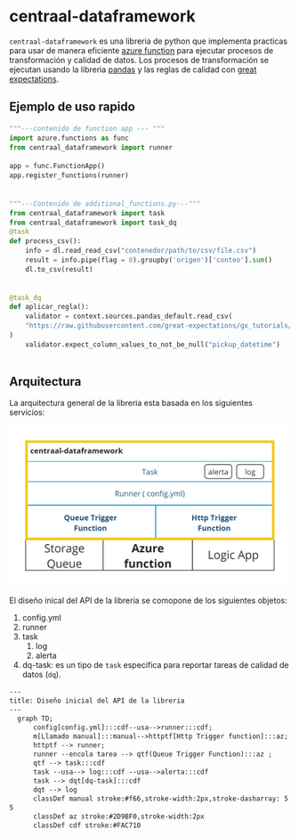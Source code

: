 # centraal-dataframework
`centraal-dataframework` es una libreria de python que implementa practicas para usar de manera eficiente [azure function](https://azure.microsoft.com/en-us/products/functions#:~:text=Azure%20Functions%20is%20an%20event,highest%20level%20of%20hardware%20abstraction.) para ejecutar procesos de transformación y calidad de datos. Los procesos de transformación se ejecutan usando la libreria [pandas](https://pandas.pydata.org/) y las reglas de calidad con [great expectations](https://github.com/great-expectations/great_expectations).


## Ejemplo de uso rapido

```python
"""---contenido de function app --- """
import azure.functions as func 
from centraal_dataframework import runner

app = func.FunctionApp() 
app.register_functions(runner) 


"""---Contenido de additional_functions.py---"""
from centraal_dataframework import task
from centraal_dataframework import task_dq
@task
def process_csv():
    info = dl.read_read_csv("contenedor/path/to/csv/file.csv")
    result = info.pipe(flag = 0).groupby('origen')['conteo'].sum()
    dl.to_csv(result)


@task_dq
def aplicar_regla():
    validator = context.sources.pandas_default.read_csv(
    "https://raw.githubusercontent.com/great-expectations/gx_tutorials/main/data/yellow_tripdata_sample_2019-01.csv"
)
    validator.expect_column_values_to_not_be_null("pickup_datetime")



```

## Arquitectura

La arquitectura general de la libreria esta basada en los siguientes servicios:

![Arquitectura](docs/arq.jpg)


El diseño inical del API de la libreria se comopone de los siguientes objetos:

1. config.yml
2. runner
3. task
    1. log
    2. alerta
4. dq-task: es un tipo de `task` especifica para reportar tareas de calidad de datos (`dq`).



```mermaid
---
title: Diseño inicial del API de la libreria
---
  graph TD;
      config[config.yml]:::cdf--usa-->runner:::cdf;
      m[Llamado manual]:::manual-->httptf[Http Trigger function]:::az;
      httptf --> runner;
      runner --encola tarea --> qtf(Queue Trigger Function):::az ;
      qtf --> task:::cdf
      task --usa--> log:::cdf --usa-->alerta:::cdf
      task --> dqt[dq-task]:::cdf
      dqt --> log
      classDef manual stroke:#f66,stroke-width:2px,stroke-dasharray: 5 5
      classDef az stroke:#2D9BF0,stroke-width:2px
      classDef cdf stroke:#FAC710
      
```


